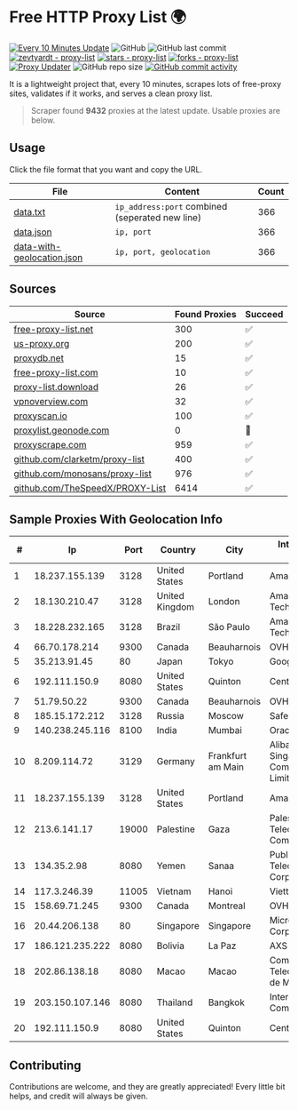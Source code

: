 
# Free HTTP Proxy List 🌍

[![Every 10 Minutes Update](https://github.com/mertguvencli/http-proxy-list/actions/workflows/main.yml/badge.svg?branch=main)](https://github.com/mertguvencli/http-proxy-list/actions/workflows/main.yml)
![GitHub](https://img.shields.io/github/license/mertguvencli/http-proxy-list)
![GitHub last commit](https://img.shields.io/github/last-commit/mertguvencli/http-proxy-list)
[![zevtyardt - proxy-list](https://img.shields.io/static/v1?label=zevtyardt&message=proxy-list&color=blue&logo=github)](https://github.com/zevtyardt/proxy-list "Go to GitHub repo")
[![stars - proxy-list](https://img.shields.io/github/stars/zevtyardt/proxy-list?style=social)](https://github.com/zevtyardt/proxy-list)
[![forks - proxy-list](https://img.shields.io/github/forks/zevtyardt/proxy-list?style=social)](https://github.com/zevtyardt/proxy-list)
[![Proxy Updater](https://github.com/zevtyardt/proxy-list/workflows/Proxy%20Updater/badge.svg)](https://github.com/zevtyardt/proxy-list/actions?query=workflow:"Proxy+Updater")
![GitHub repo size](https://img.shields.io/github/repo-size/zevtyardt/proxy-list)
[![GitHub commit activity](https://img.shields.io/github/commit-activity/m/zevtyardt/proxy-list?logo=commits)](https://github.com/zevtyardt/proxy-list/commits/main)

It is a lightweight project that, every 10 minutes, scrapes lots of free-proxy sites, validates if it works, and serves a clean proxy list.

> Scraper found **9432** proxies at the latest update. Usable proxies are below.

## Usage

Click the file format that you want and copy the URL.

|File|Content|Count|
|----|-------|-----|
|[data.txt](https://raw.githubusercontent.com/mertguvencli/http-proxy-list/main/proxy-list/data.txt)|`ip_address:port` combined (seperated new line)|366|
|[data.json](https://raw.githubusercontent.com/mertguvencli/http-proxy-list/main/proxy-list/data.json)|`ip, port`|366|
|[data-with-geolocation.json](https://raw.githubusercontent.com/mertguvencli/http-proxy-list/main/proxy-list/data-with-geolocation.json)|`ip, port, geolocation`|366|

## Sources

|Source|Found Proxies|Succeed|
|------|-------------|-------|
|[free-proxy-list.net](https://free-proxy-list.net)|300|✅|
|[us-proxy.org](https://www.us-proxy.org)|200|✅|
|[proxydb.net](http://proxydb.net)|15|✅|
|[free-proxy-list.com](https://free-proxy-list.com/?page=&port=&type%5B%5D=http&type%5B%5D=https&up_time=0&search=Search)|10|✅|
|[proxy-list.download](https://www.proxy-list.download/HTTP)|26|✅|
|[vpnoverview.com](https://vpnoverview.com/privacy/anonymous-browsing/free-proxy-servers)|32|✅|
|[proxyscan.io](https://www.proxyscan.io)|100|✅|
|[proxylist.geonode.com](https://proxylist.geonode.com/api/proxy-list?limit=300&page=1&sort_by=lastChecked&sort_type=desc&protocols=http,https)|0|🚫|
|[proxyscrape.com](https://api.proxyscrape.com/v2/?request=displayproxies&protocol=http&timeout=10000&country=all&ssl=all&anonymity=all)|959|✅|
|[github.com/clarketm/proxy-list](https://raw.githubusercontent.com/clarketm/proxy-list/master/proxy-list-raw.txt)|400|✅|
|[github.com/monosans/proxy-list](https://raw.githubusercontent.com/monosans/proxy-list/main/proxies/http.txt)|976|✅|
|[github.com/TheSpeedX/PROXY-List](https://raw.githubusercontent.com/TheSpeedX/PROXY-List/master/http.txt)|6414|✅|


## Sample Proxies With Geolocation Info

|#|Ip|Port|Country|City|Internet Service Provider|
|-|--|----|-------|----|-------------------------|
|1|18.237.155.139|3128|United States|Portland|Amazon.com, Inc.|
|2|18.130.210.47|3128|United Kingdom|London|Amazon Technologies Inc.|
|3|18.228.232.165|3128|Brazil|São Paulo|Amazon Technologies Inc.|
|4|66.70.178.214|9300|Canada|Beauharnois|OVH SAS|
|5|35.213.91.45|80|Japan|Tokyo|Google LLC|
|6|192.111.150.9|8080|United States|Quinton|Centrilogic|
|7|51.79.50.22|9300|Canada|Beauharnois|OVH SAS|
|8|185.15.172.212|3128|Russia|Moscow|SafeData LLC|
|9|140.238.245.116|8100|India|Mumbai|Oracle Corporation|
|10|8.209.114.72|3129|Germany|Frankfurt am Main|Alibaba.com Singapore E-Commerce Private Limited|
|11|18.237.155.139|3128|United States|Portland|Amazon.com, Inc.|
|12|213.6.141.17|19000|Palestine|Gaza|Palestine Telecommunications Company|
|13|134.35.2.98|8080|Yemen|Sanaa|Public Telecommunication Corporation|
|14|117.3.246.39|11005|Vietnam|Hanoi|Viettel Corporation|
|15|158.69.71.245|9300|Canada|Montreal|OVH SAS|
|16|20.44.206.138|80|Singapore|Singapore|Microsoft Corporation|
|17|186.121.235.222|8080|Bolivia|La Paz|AXS Bolivia S. A.|
|18|202.86.138.18|8080|Macao|Macao|Companhia de Telecomunicacoes de Macau|
|19|203.150.107.146|8080|Thailand|Bangkok|Internet Thailand Company Ltd|
|20|192.111.150.9|8080|United States|Quinton|Centrilogic|



## Contributing

Contributions are welcome, and they are greatly appreciated! Every
little bit helps, and credit will always be given.

